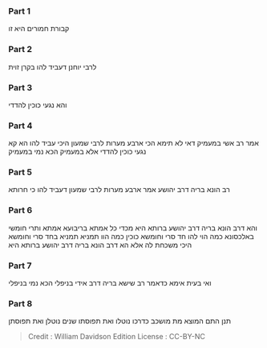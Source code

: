 
### Part 1
קבורת חמורים היא זו

### Part 2
לרבי יוחנן דעביד להו בקרן זוית

### Part 3
והא נגעי כוכין להדדי

### Part 4
אמר רב אשי במעמיק דאי לא תימא הכי ארבע מערות לרבי שמעון היכי עביד להו הא קא נגעי כוכין להדדי אלא במעמיק הכא נמי במעמיק

### Part 5
רב הונא בריה דרב יהושע אמר ארבע מערות לרבי שמעון דעביד להו כי חרותא

### Part 6
והא דרב הונא בריה דרב יהושע ברותא היא מכדי כל אמתא בריבועא אמתא ותרי חומשי באלכסונא כמה הוי להו חד סרי וחומשא כוכין כמה הוו תמניא תמניא בחד סרי וחומשא היכי משכחת לה אלא הא דרב הונא בריה דרב יהושע ברותא היא

### Part 7
ואי בעית אימא כדאמר רב שישא בריה דרב אידי בניפלי הכא נמי בניפלי

### Part 8
תנן התם המוצא מת מושכב כדרכו נוטלו ואת תפוסתו שנים נוטלן ואת תפוסתן

>Credit : William Davidson Edition
>License : CC-BY-NC
